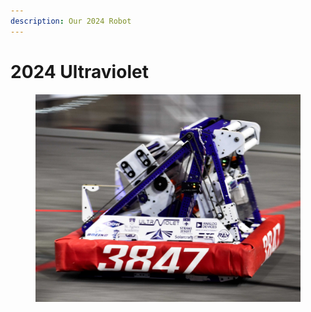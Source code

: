 ```yaml
---
description: Our 2024 Robot
---
```


# 2024 Ultraviolet

<figure><img src=".gitbook/assets/3847 Ultraviolet Card Photo.jpg" alt=""><figcaption></figcaption></figure>
